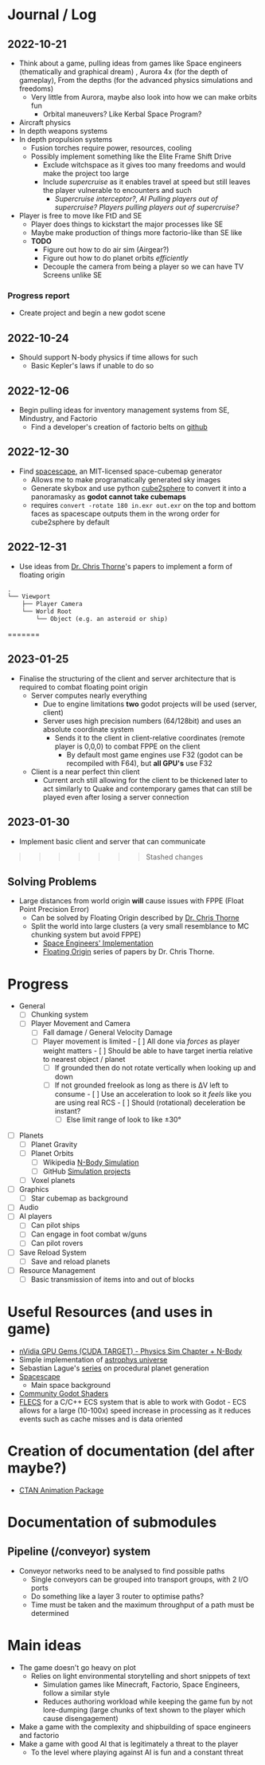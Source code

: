 # Journal / Log
## 2022-10-21
  - Think about a game, pulling ideas from games like Space engineers (thematically and graphical dream) , Aurora 4x (for the depth of gameplay), From the depths (for the advanced physics simulations and freedoms)
    - Very little from Aurora, maybe also look into how we can make orbits fun
      - Orbital maneuvers? Like Kerbal Space Program?
  - Aircraft physics
  - In depth weapons systems
  - In depth propulsion systems
    - Fusion torches require power, resources, cooling
    - Possibly implement something like the Elite Frame Shift Drive
      - Exclude witchspace as it gives too many freedoms and would make the project too large
      - Include *supercruise* as it enables travel at speed but still leaves the player vulnerable to encounters and such
        - *Supercruise interceptor?, AI Pulling players out of supercruise? Players pulling players out of supercruise?*
  - Player is free to move like FtD and SE
    - Player does things to kickstart the major processes like SE
    - Maybe make production of things more factorio-like than SE like
    - **TODO**
      - Figure out how to do air sim (Airgear?)
      - Figure out how to do planet orbits *efficiently*
      - Decouple the camera from being a player so we can have TV Screens unlike SE
### Progress report
- Create project and begin a new godot scene
## 2022-10-24
- Should support N-body physics if time allows for such
  - Basic Kepler's laws if unable to do so
## 2022-12-06
- Begin pulling ideas for inventory management systems from SE, Mindustry, and Factorio
  - Find a developer's creation of factorio belts on [github](https://github.com/emeraldpowder/FactorioBelts)
## 2022-12-30
- Find [spacescape](https://github.com/petrocket/spacescape), an MIT-licensed space-cubemap generator
  - Allows me to make programatically generated sky images
  - Generate skybox and use python [cube2sphere](https://github.com/Xyene/cube2sphere) to convert it into a panoramasky as **godot cannot take cubemaps**
  - requires `convert -rotate 180 in.exr out.exr` on the top and bottom faces as spacescape outputs them in the wrong order for cube2sphere by default
## 2022-12-31
- Use ideas from [Dr. Chris Thorne](https://www.researchgate.net/profile/Chris-Thorne-2)'s papers to implement a form of floating origin

```markdown
.
└── Viewport
    ├── Player Camera
    └── World Root
        └── Object (e.g. an asteroid or ship) 
```
=======
## 2023-01-25
- Finalise the structuring of the client and server architecture that is required to combat floating point origin
  - Server computes nearly everything
    - Due to engine limitations **two** godot projects will be used (server, client)
    - Server uses high precision numbers (64/128bit) and uses an absolute coordinate system
      - Sends it to the client in client-relative coordinates (remote player is 0,0,0) to combat FPPE on the client
        - By default most game engines use F32 (godot can be recompiled with F64), but **all GPU's** use F32
  - Client is a near perfect thin client 
    - Current arch still allowing for the client to be thickened later to act similarly to Quake and contemporary games that can still be played even after losing a server connection
## 2023-01-30
- Implement basic client and server that can communicate



>>>>>>> Stashed changes


## Solving Problems
  - Large distances from world origin **will** cause issues with FPPE (Float Point Precision Error)
    - Can be solved by Floating Origin described by [Dr. Chris Thorne](https://www.researchgate.net/profile/Chris-Thorne-2)
    - Split the world into large clusters (a very small resemblance to MC chunking system but avoid FPPE)
      - [Space Engineers' Implementation](https://blog.marekrosa.org/2014/12/)
      - [Floating Origin](https://www.researchgate.net/publication/331628217_Using_a_Floating_Origin_to_Improve_Fidelity_and_Performance_of_Large_Distributed_Virtual_Worlds) series of papers by Dr. Chris Thorne.


# Progress
- General
  - [ ] Chunking system
  - [ ] Player Movement and Camera
    - [ ] Fall damage / General Velocity Damage
    - [ ] Player movement is limited
			- [ ] All done via *forces* as player weight matters
				- [ ] Should be able to have target inertia relative to nearest object / planet
      - [ ] If grounded then do not rotate vertically when looking up and down
      - [ ] If not grounded freelook as long as there is ΔV left to consume
				- [ ] Use an acceleration to look so it *feels* like you are using real RCS
					- [ ] Should (rotational) deceleration be instant?
        - [ ] Else limit range of look to like ±30°
- [ ] Planets
  - [ ] Planet Gravity
  - [ ] Planet Orbits
    - [ ] Wikipedia [N-Body Simulation](https://en.wikipedia.org/wiki/N-body_simulation)
    - [ ] GitHub [Simulation projects](https://github.com/topics/orbital-simulation)
  - [ ] Voxel planets
- [ ] Graphics
  - [ ] Star cubemap as background
- [ ] Audio
- [ ] AI players
  - [ ] Can pilot ships
  - [ ] Can engage in foot combat w/guns
  - [ ] Can pilot rovers
- [ ] Save Reload System
  - [ ] Save and reload planets
- [ ] Resource Management
  - [ ] Basic transmission of items into and out of blocks

# Useful Resources (and uses in game)
  - [nVidia GPU Gems (CUDA TARGET) - Physics Sim Chapter + N-Body](https://developer.nvidia.com/gpugems/gpugems3/part-v-physics-simulation/chapter-31-fast-n-body-simulation-cuda)
  - Simple implementation of [astrophys universe](https://github.com/notakamihe/Unity-Star-Systems-and-Galaxies)
  - Sebastian Lague's [series](https://github.com/SebLague/Procedural-Planets) on procedural planet generation
- [Spacescape](https://github.com/petrocket/spacescape)
  - Main space background
- [Community Godot Shaders](https://godotshaders.com/)
- [FLECS](https://www.flecs.dev/flecs/) for a C/C++ ECS system that is able to work with Godot
		- ECS allows for a large (10-100x) speed increase in processing as it reduces events such as cache misses and is data oriented

# Creation of documentation (del after maybe?)
  - [CTAN Animation Package](https://gitlab.com/agrahn/animate)

# Documentation of submodules
## Pipeline (/conveyor) system
- Conveyor networks need to be analysed to find possible paths
  - Single conveyors can be grouped into transport groups, with 2 I/O ports
  - Do something like a layer 3 router to optimise paths? 
  - Time must be taken and the maximum throughput of a path must be determined


# Main ideas
- The game doesn't go heavy on plot
  - Relies on light environmental storytelling and short snippets of text
    - Simulation games like Minecraft, Factorio, Space Engineers, follow a similar style
    - Reduces authoring workload while keeping the game fun by not lore-dumping (large chunks of text shown to the player which cause disengagement)
- Make a game with the complexity and shipbuilding of space engineers and factorio
- Make a game with good AI that is legitimately a threat to the player
  - To the level where playing against AI is fun and a constant threat
